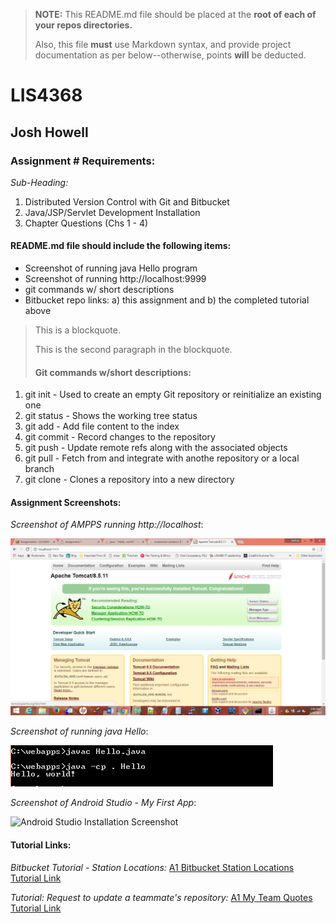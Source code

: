 > **NOTE:** This README.md file should be placed at the **root of each of your repos directories.**
>
>Also, this file **must** use Markdown syntax, and provide project documentation as per below--otherwise, points **will** be deducted.
>

# LIS4368

## Josh Howell

### Assignment # Requirements:

*Sub-Heading:*

1. Distributed Version Control with Git and Bitbucket
2. Java/JSP/Servlet Development Installation
3. Chapter Questions (Chs 1 - 4)

#### README.md file should include the following items:

* Screenshot of running java Hello program
* Screenshot of running http://localhost:9999
* git commands w/ short descriptions
* Bitbucket repo links: a) this assignment and b) the completed tutorial above

> This is a blockquote.
> 
> This is the second paragraph in the blockquote.
>
> #### Git commands w/short descriptions:

1. git init - Used to create an empty Git repository or reinitialize an existing one
2. git status - Shows the working tree status
3. git add - Add file content to the index
4. git commit - Record changes to the repository
5. git push - Update remote refs along with the associated objects
6. git pull - Fetch from and integrate with anothe repository or a local branch
7. git clone - Clones a repository into a new directory

#### Assignment Screenshots:

*Screenshot of AMPPS running http://localhost*:

![AMPPS Installation Screenshot](img/ampps.png)

*Screenshot of running java Hello*:

![JDK Installation Screenshot](img/jdk_install.png)

*Screenshot of Android Studio - My First App*:

![Android Studio Installation Screenshot](img/android.png)


#### Tutorial Links:

*Bitbucket Tutorial - Station Locations:*
[A1 Bitbucket Station Locations Tutorial Link](https://bitbucket.org/jch10g/bitbucketstationlocations/ "Bitbucket Station Locations")

*Tutorial: Request to update a teammate's repository:*
[A1 My Team Quotes Tutorial Link](https://bitbucket.org/jch10g/myteamquotes/ "My Team Quotes Tutorial")

